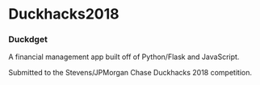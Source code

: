 # Duckhacks2018

### Duckdget ###

A financial management app built off of Python/Flask and JavaScript.

Submitted to the Stevens/JPMorgan Chase Duckhacks 2018 competition.
